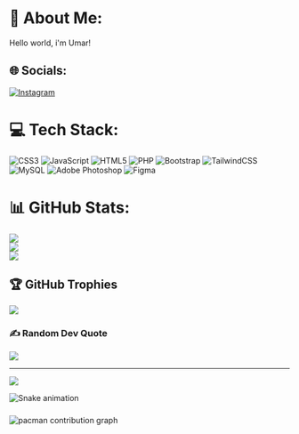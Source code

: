 # 💫 About Me:
Hello world, i'm Umar!


## 🌐 Socials:
[![Instagram](https://img.shields.io/badge/Instagram-%23E4405F.svg?logo=Instagram&logoColor=white)](https://instagram.com/__.ummr.__) 

# 💻 Tech Stack:
![CSS3](https://img.shields.io/badge/css3-%231572B6.svg?style=for-the-badge&logo=css3&logoColor=white) ![JavaScript](https://img.shields.io/badge/javascript-%23323330.svg?style=for-the-badge&logo=javascript&logoColor=%23F7DF1E) ![HTML5](https://img.shields.io/badge/html5-%23E34F26.svg?style=for-the-badge&logo=html5&logoColor=white) ![PHP](https://img.shields.io/badge/php-%23777BB4.svg?style=for-the-badge&logo=php&logoColor=white) ![Bootstrap](https://img.shields.io/badge/bootstrap-%238511FA.svg?style=for-the-badge&logo=bootstrap&logoColor=white) ![TailwindCSS](https://img.shields.io/badge/tailwindcss-%2338B2AC.svg?style=for-the-badge&logo=tailwind-css&logoColor=white) ![MySQL](https://img.shields.io/badge/mysql-4479A1.svg?style=for-the-badge&logo=mysql&logoColor=white) ![Adobe Photoshop](https://img.shields.io/badge/adobe%20photoshop-%2331A8FF.svg?style=for-the-badge&logo=adobe%20photoshop&logoColor=white) ![Figma](https://img.shields.io/badge/figma-%23F24E1E.svg?style=for-the-badge&logo=figma&logoColor=white)
# 📊 GitHub Stats:
![](https://github-readme-stats.vercel.app/api?username=umaru-jpg&theme=radical&hide_border=false&include_all_commits=false&count_private=false)<br/>
![](https://nirzak-streak-stats.vercel.app/?user=umaru-jpg&theme=radical&hide_border=false)<br/>
![](https://github-readme-stats.vercel.app/api/top-langs/?username=umaru-jpg&theme=radical&hide_border=false&include_all_commits=false&count_private=false&layout=compact)

## 🏆 GitHub Trophies
![](https://github-profile-trophy.vercel.app/?username=umaru-jpg&theme=radical&no-frame=false&no-bg=true&margin-w=4)

### ✍️ Random Dev Quote
![](https://quotes-github-readme.vercel.app/api?type=horizontal&theme=radical)

---
[![](https://visitcount.itsvg.in/api?id=umaru-jpg&icon=0&color=0)](https://visitcount.itsvg.in)

<!-- Proudly created with GPRM ( https://gprm.itsvg.in ) -->

<img src="https://raw.githubusercontent.com/umaru-jpg/umaru-jpg/output/snake.svg" alt="Snake animation" />

###

<picture>
  <source media="(prefers-color-scheme: dark)" srcset="https://raw.githubusercontent.com/umaru-jpg/umaru-jpg/output/pacman-contribution-graph-dark.svg">
  <source media="(prefers-color-scheme: light)" srcset="https://raw.githubusercontent.com/umaru-jpg/umaru-jpg/output/pacman-contribution-graph.svg">
  <img alt="pacman contribution graph" src="https://raw.githubusercontent.com/umaru-jpg/umaru-jpg/output/pacman-contribution-graph.svg">
</picture>

###
